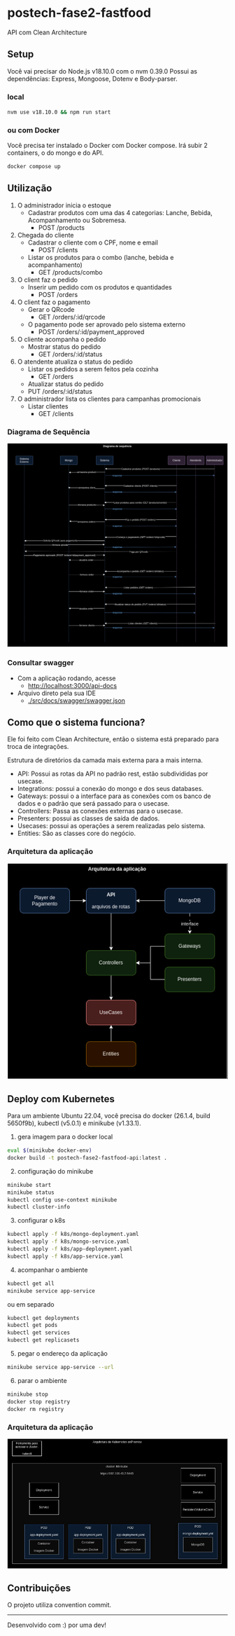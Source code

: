 # postech-fase2-fastfood

API com Clean Architecture


## Setup

Você vai precisar do
Node.js v18.10.0 com o nvm 0.39.0
Possui as dependências: Express, Mongoose, Dotenv e Body-parser.

### local

```bash
nvm use v18.10.0 && npm run start
```

### ou com Docker

Você precisa ter instalado o Docker com Docker compose.
Irá subir 2 containers, o do mongo e do API.

```bash
docker compose up
```

## Utilização

1. O administrador inicia o estoque
   * Cadastrar produtos com uma das 4 categorias: Lanche, Bebida, Acompanhamento ou Sobremesa.
     * POST /products
2. Chegada do cliente
   * Cadastrar o cliente com o CPF, nome e email
     * POST /clients
   * Listar os produtos para o combo (lanche, bebida e acompanhamento)
     * GET /products/combo
3. O client faz o pedido
   * Inserir um pedido com os produtos e quantidades 
     * POST /orders
4. O client faz o pagamento
   * Gerar o QRcode
     * GET /orders/:id/qrcode
   * O pagamento pode ser aprovado pelo sistema externo
     * POST /orders/:id/payment_approved
5. O cliente acompanha o pedido 
   * Mostrar status do pedido
     * GET /orders/:id/status
6. O atendente atualiza o status do pedido
    * Listar os pedidos a serem feitos pela cozinha
      * GET /orders
    * Atualizar status do pedido
     * PUT /orders/:id/status
7. O administrador lista os clientes para campanhas promocionais
    * Listar clientes
      * GET /clients

### Diagrama de Sequência

![Diagrama de Sequência](diagrams/PosTechFase2Fastfood-DiagramaDeSequencia.drawio.png)

### Consultar swagger

* Com a aplicação rodando, acesse
  * [http://localhost:3000/api-docs](http://localhost:3000/api-docs)
* Arquivo direto pela sua IDE
  * [./src/docs/swagger/swagger.json](src/docs/swagger/swagger.json)

## Como que o sistema funciona?

Ele foi feito com Clean Architecture, então o sistema está preparado para troca de integrações.

Estrutura de diretórios da camada mais externa para a mais interna.

- API: Possui as rotas da API no padrão rest, estão subdivididas por usecase.
- Integrations: possui a conexão do mongo e dos seus databases.
- Gateways: possui o a interface para as conexões com os banco de dados e o padrão que será passado para o usecase. 
- Controllers: Passa as conexões externas para o usecase. 
- Presenters: possui as classes de saída de dados. 
- Usecases: possui as operações a serem realizadas pelo sistema.
- Entities: São as classes core do negócio.

### Arquitetura da aplicação

![Arquitetura da aplicação](diagrams/PosTechFase2Fastfood-ArquiteturaDaAplicação.drawio.png)


## Deploy com Kubernetes

Para um ambiente Ubuntu 22.04, 
você precisa do docker (26.1.4, build 5650f9b), kubectl (v5.0.1) e minikube (v1.33.1).

1. gera imagem para o docker local
```bash
eval $(minikube docker-env)
docker build -t postech-fase2-fastfood-api:latest .
```

2. configuração do minikube
```bash
minikube start
minikube status
kubectl config use-context minikube
kubectl cluster-info
```
3. configurar o k8s
```bash
kubectl apply -f k8s/mongo-deployment.yaml
kubectl apply -f k8s/mongo-service.yaml
kubectl apply -f k8s/app-deployment.yaml
kubectl apply -f k8s/app-service.yaml
```

4. acompanhar o ambiente
```bash
kubectl get all
minikube service app-service
```
ou em separado

```bash
kubectl get deployments
kubectl get pods
kubectl get services
kubectl get replicasets
```

5. pegar o endereço da aplicação
```bash
minikube service app-service --url
```

6. parar o ambiente
```bash
minikube stop
docker stop registry
docker rm registry
```

### Arquitetura da aplicação

![Arquitetura do K8s](diagrams/PosTechFase2Fastfood-ArquiteturaK8s.jpg)

## Contribuições

O projeto utiliza convention commit.

---

Desenvolvido com :) por uma dev!
